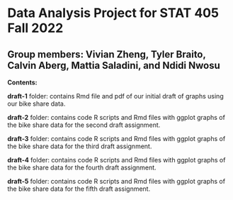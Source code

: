 # Data Analysis Project for STAT 405 Fall 2022

## **Group members**: Vivian Zheng, Tyler Braito, Calvin Aberg, Mattia Saladini, and Ndidi Nwosu ##

**Contents:**

**draft-1** folder: contains Rmd file and pdf of our initial draft of graphs using our bike share data.

**draft-2** folder: contains code R scripts and Rmd files with ggplot graphs of the bike share data for the second draft assignment.

**draft-3** folder: contains code R scripts and Rmd files with ggplot graphs of the bike share data for the third draft assignment.

**draft-4** folder: contains code R scripts and Rmd files with ggplot graphs of the bike share data for the fourth draft assignment.

**draft-5** folder: contains code R scripts and Rmd files with ggplot graphs of the bike share data for the fifth draft assignment.
